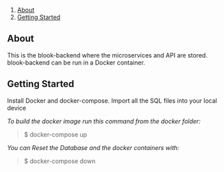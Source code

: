 1. [About](#about)
2. [Getting Started](#getting-started)

## <a name="about"></a>About
This is the blook-backend where the microservices and API are stored. blook-backend can be run in a Docker container. 

## <a name="getting-started"></a>Getting Started
Install Docker and docker-compose.
Import all the SQL files into your local device

*To build the docker image run this command from the docker folder:*
> $ docker-compose up

*You can Reset the Database and the docker containers with:*
> $ docker-compose down
